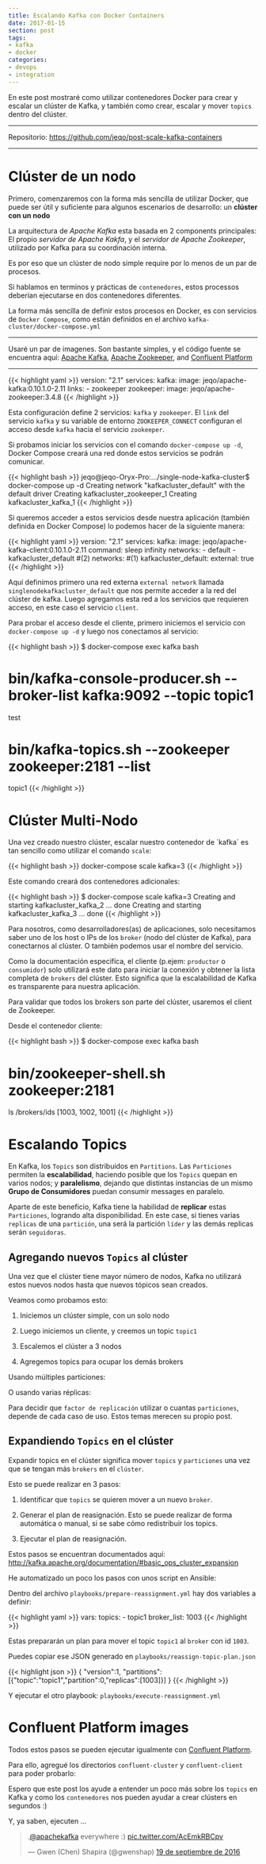 ```yaml
---
title: Escalando Kafka con Docker Containers
date: 2017-01-15
section: post
tags:
- kafka
- docker
categories:
- devops
- integration
---
```


En este post mostraré como utilizar contenedores Docker para crear y escalar
un clúster de Kafka, y también como crear, escalar y mover `topics` dentro del
clúster.

<!--more-->

***
Repositorio: https://github.com/jeqo/post-scale-kafka-containers
***

# Clúster de un nodo

Primero, comenzaremos con la forma más sencilla de utilizar Docker, que puede
ser útil y suficiente para algunos escenarios de desarrollo: un **clúster con
un nodo**

La arquitectura de *Apache Kafka* esta basada en 2 components principales:
El propio *servidor de Apache Kakfa*, y el *servidor de Apache Zookeeper*,
utilizado por Kafka para su coordinación interna.

Es por eso que un clúster de nodo simple require por lo menos de un par de
procesos.

Si hablamos en terminos y prácticas de `contenedores`, estos processos deberían
ejecutarse en dos contenedores diferentes.

La forma más sencilla de definir estos procesos en Docker, es con
servicios de `Docker Compose`, como están definidos en el archivo
`kafka-cluster/docker-compose.yml`

***
Usaré un par de imagenes. Son bastante simples, y el código fuente se encuentra
aquí:
[Apache Kafka](https://github.com/jeqo/docker-image-apache-kafka),
[Apache Zookeeper](https://github.com/jeqo/docker-image-apache-zookeeper), and
[Confluent Platform](https://github.com/jeqo/docker-image-confluent-platform)
***

{{< highlight yaml >}}
version: "2.1"
services:
  kafka:
    image: jeqo/apache-kafka:0.10.1.0-2.11
    links:
      - zookeeper
  zookeeper:
    image: jeqo/apache-zookeeper:3.4.8
{{< /highlight >}}

Esta configuración define 2 servicios: `kafka` y `zookeeper`. El `link` del  
servicio `kafka` y su variable de entorno `ZOOKEEPER_CONNECT`
configuran el acceso desde `kafka` hacia el servicio `zookeeper`.

Si probamos iniciar los servicios con el comando `docker-compose up -d`,
Docker Compose creará una red donde estos servicios se podrán comunicar.

{{< highlight bash >}}
jeqo@jeqo-Oryx-Pro:.../single-node-kafka-cluster$ docker-compose up -d
Creating network "kafkacluster_default" with the default driver
Creating kafkacluster_zookeeper_1
Creating kafkacluster_kafka_1
{{< /highlight >}}

Si queremos acceder a estos servicios desde nuestra aplicación (también
  definida en Docker Compose) lo podemos hacer de la siguiente manera:

{{< highlight yaml >}}
version: "2.1"
services:
  kafka:
    image: jeqo/apache-kafka-client:0.10.1.0-2.11
    command: sleep infinity
    networks:
      - default
      - kafkacluster_default #(2)
networks: #(1)
  kafkacluster_default:
    external: true
{{< /highlight >}}

Aquí definimos primero una red externa `external network` llamada `singlenodekafkacluster_default`
que nos permite acceder a la red del clúster de kafka.
Luego agregamos esta red a los servicios que requieren acceso, en este caso
el servicio `client`.

Para probar el acceso desde el cliente, primero iniciemos el servicio con
`docker-compose up -d` y luego nos conectamos al servicio:

{{< highlight bash >}}
$ docker-compose exec kafka bash
# bin/kafka-console-producer.sh --broker-list kafka:9092 --topic topic1
test
# bin/kafka-topics.sh --zookeeper zookeeper:2181 --list      
topic1
{{< /highlight >}}

# Clúster Multi-Nodo

Una vez creado nuestro clúster, escalar nuestro contenedor de ´kafka´
es tan sencillo como utilizar el comando `scale`:

{{< highlight bash >}}
docker-compose scale kafka=3
{{< /highlight >}}

Este comando creará dos contenedores adicionales:

{{< highlight bash >}}
$ docker-compose scale kafka=3
Creating and starting kafkacluster_kafka_2 ... done
Creating and starting kafkacluster_kafka_3 ... done
{{< /highlight >}}

Para nosotros, como desarrolladores(as) de aplicaciones, solo necesitamos
saber uno de los host o IPs de los `broker` (nodo del clúster de Kafka),
para conectarnos al clúster. O también podemos usar el nombre del servicio.

Como la documentación especifíca, el cliente (p.ejem: `productor` o `consumidor`)
solo utilizará este dato para iniciar la conexión y obtener la lista completa de
`brokers` del clúster. Esto significa que la escalabilidad de Kafka es
transparente para nuestra aplicación.

Para validar que todos los brokers son parte del clúster, usaremos el client
de Zookeeper.

Desde el contenedor cliente:

{{< highlight bash >}}
$ docker-compose exec kafka bash
# bin/zookeeper-shell.sh zookeeper:2181
ls /brokers/ids
[1003, 1002, 1001]
{{< /highlight >}}

# Escalando Topics

En Kafka, los `Topics` son distribuidos en `Partitions`. Las `Particiones`
permiten la **escalabilidad**, haciendo posible que los `Topics` quepan en
varios nodos; y **paralelismo**, dejando que distintas instancias de un mismo
**Grupo de Consumidores** puedan consumir messages en paralelo.

Aparte de este beneficio, Kafka tiene la habilidad de **replicar** estas
`Particiones`, logrando alta disponibilidad. En este case, si tienes varias `replicas`
de una `partición`, una será la partición `líder` y las demás replicas serán
`seguidoras`.

## Agregando nuevos `Topics` al clúster

Una vez que el clúster tiene mayor número de nodos, Kafka no utilizará estos
nuevos nodos hasta que nuevos tópicos sean creados.

Veamos como probamos esto:

1. Iniciemos un clúster simple, con un solo nodo

<script type="text/javascript" src="https://asciinema.org/a/9xzqgicktaqhzp1fofjk9ejgm.js" id="asciicast-9xzqgicktaqhzp1fofjk9ejgm" async></script>

2. Luego iniciemos un cliente, y creemos un topic `topic1`

<script type="text/javascript" src="https://asciinema.org/a/2schnuetb24mjx6txopew51hc.js" id="asciicast-2schnuetb24mjx6txopew51hc" async></script>

3. Escalemos el clúster a 3 nodos

<script type="text/javascript" src="https://asciinema.org/a/ahibdzz7xt67q53sc5ert6qdp.js" id="asciicast-ahibdzz7xt67q53sc5ert6qdp" async></script>

4. Agregemos topics para ocupar los demás brokers

Usando múltiples particiones:

<script type="text/javascript" src="https://asciinema.org/a/enq2czkpgdf0tbf3u6fwir3ml.js" id="asciicast-enq2czkpgdf0tbf3u6fwir3ml" async></script>

O usando varias réplicas:

<script type="text/javascript" src="https://asciinema.org/a/f0u67h5ufiz4zkup84a1t8t5g.js" id="asciicast-f0u67h5ufiz4zkup84a1t8t5g" async></script>

Para decidir que `factor de replicación` utilizar o cuantas  `particiones`,
depende de cada caso de uso. Estos temas merecen su propio post.

## Expandiendo `Topics` en el clúster

Expandir topics en el clúster significa mover `topics` y `particiones`
una vez que se tengan más `brokers` en el `clúster`.

Esto se puede realizar en 3 pasos:

1. Identificar que `topics` se quieren mover a un nuevo `broker`.

2. Generar el plan de reasignación. Esto se puede realizar de forma automática
o manual, si se sabe cómo redistribuir los topics.

3. Ejecutar el plan de reasignación.

Estos pasos se encuentran documentados aquí: http://kafka.apache.org/documentation/#basic_ops_cluster_expansion

He automatizado un poco los pasos con unos script en Ansible:

Dentro del archivo `playbooks/prepare-reassignment.yml` hay dos variables a definir:

{{< highlight yaml >}}
vars:
  topics:
    - topic1
  broker_list: 1003
{{< /highlight >}}

Estas prepararán un plan para mover el topic `topic1` al `broker` con id `1003`.

<script type="text/javascript" src="https://asciinema.org/a/c6332x8t7yumpj65ie4qudgem.js" id="asciicast-c6332x8t7yumpj65ie4qudgem" async></script>

Puedes copiar ese JSON generado en `playbooks/reassign-topic-plan.json`

{{< highlight json >}}
{
  "version":1,
  "partitions":[{"topic":"topic1","partition":0,"replicas":[1003]}]
}
{{< /highlight >}}

Y ejecutar el otro playbook: `playbooks/execute-reassignment.yml`

<script type="text/javascript" src="https://asciinema.org/a/99308.js" id="asciicast-99308" async></script>

# Confluent Platform images

Todos estos pasos se pueden ejecutar igualmente con
[Confluent Platform](https://www.confluent.io/).

Para ello, agregué los directorios `confluent-cluster` y `confluent-client` para
poder probarlo:

<script type="text/javascript" src="https://asciinema.org/a/a446bixdfn3l8xqoiolmsmlqg.js" id="asciicast-a446bixdfn3l8xqoiolmsmlqg" async></script>

Espero que este post los ayude a entender un poco más sobre los `topics` en
Kafka y como los `contenedores` nos pueden ayudar a crear clústers en segundos :)

Y, ya saben, ejecuten ...

<blockquote class="twitter-tweet" data-lang="es"><p lang="en" dir="ltr">.<a href="https://twitter.com/apachekafka">@apachekafka</a> everywhere :) <a href="https://t.co/AcEmkRBCpv">pic.twitter.com/AcEmkRBCpv</a></p>&mdash; Gwen (Chen) Shapira (@gwenshap) <a href="https://twitter.com/gwenshap/status/777660752626851840">19 de septiembre de 2016</a></blockquote>
<script async src="//platform.twitter.com/widgets.js" charset="utf-8"></script>
